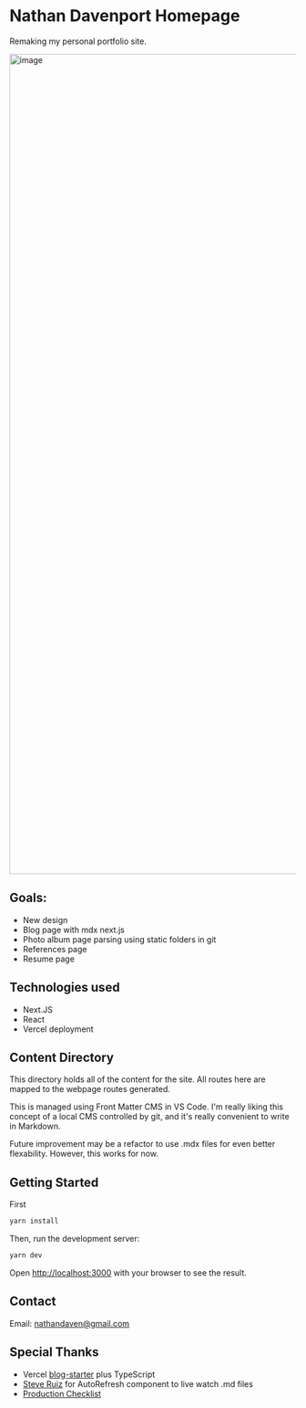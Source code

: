 # Nathan Davenport Homepage

Remaking my personal portfolio site.

<img width="1437" alt="image" src="https://github.com/user-attachments/assets/f62be8bd-e1f4-4004-8da0-6598501c33ad">


## Goals:

- New design
- Blog page with mdx next.js
- Photo album page parsing using static folders in git
- References page
- Resume page

## Technologies used

- Next.JS
- React
- Vercel deployment

## Content Directory

This directory holds all of the content for the site. All routes here are mapped to the webpage routes generated.

This is managed using Front Matter CMS in VS Code. I'm really liking this concept of a local CMS controlled by git, and it's really convenient to write in Markdown.

Future improvement may be a refactor to use .mdx files for even better flexability. However, this works for now.

## Getting Started

First

```bash
yarn install
```

Then, run the development server:

```bash
yarn dev
```

Open [http://localhost:3000](http://localhost:3000) with your browser to see the result.

## Contact

Email: [nathandaven@gmail.com](mailto:nathandaven@gmail.com)

## Special Thanks

- Vercel [blog-starter](https://github.com/vercel/next.js/tree/canary/examples/blog-starter) plus TypeScript
- [Steve Ruiz](https://www.steveruiz.me/posts/nextjs-refresh-content) for AutoRefresh component to live watch .md files
- [Production Checklist](https://nextjs.org/docs/pages/building-your-application/deploying/production-checklist#caching)
